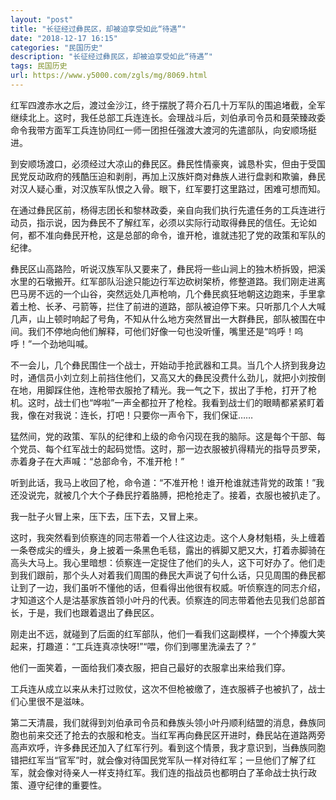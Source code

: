 ```yaml
---
layout: "post"
title: "长征经过彝民区，却被迫享受如此“待遇”"
date: "2018-12-17 16:15"
categories: "民国历史"
description: "长征经过彝民区，却被迫享受如此“待遇”"
tags: 民国历史
url: https://www.y5000.com/zgls/mg/8069.html
---
```






红军四渡赤水之后，渡过金沙江，终于摆脱了蒋介石几十万军队的围追堵截，全军继续北上。这时，我任总部工兵连连长。会理战斗后，刘伯承司令员和聂荣臻政委命令我带方面军工兵连协同红一师一团担任强渡大渡河的先遣部队，向安顺场挺进。

到安顺场渡口，必须经过大凉山的彝民区。彝民性情豪爽，诚恳朴实，但由于受国民党反动政府的残酷压迫和剥削，再加上汉族奸商对彝族人进行盘剥和欺骗，彝民对汉人疑心重，对汉族军队恨之入骨。眼下，红军要打这里路过，困难可想而知。

在通过彝民区前，杨得志团长和黎林政委，亲自向我们执行先遣任务的工兵连进行动员，指示说，因为彝民不了解红军，必须以实际行动取得彝民的信任。无论如何，都不准向彝民开枪，这是总部的命令，谁开枪，谁就违犯了党的政策和军队的纪律。

彝民区山高路险，听说汉族军队又要来了，彝民将一些山涧上的独木桥拆毁，把溪水里的石墩搬开。红军部队沿途只能边行军边砍树架桥，修整道路。我们刚走进离巴马房不远的一个山谷，突然远处几声枪响，几个彝民疯狂地朝这边跑来，手里拿着土枪、长矛、弓箭等，拦住了前进的道路，部队被迫停下来。只听那几个人大喊几声，山上顿时响起了号角，不知从什么地方突然冒出一大群彝民，部队被围在中间。我们不停地向他们解释，可他们好像一句也没听懂，嘴里还是“呜呼！呜呼！”一个劲地叫喊。

不一会儿，几个彝民围住一个战士，开始动手抢武器和工具。当几个人挤到我身边时，通信员小刘立刻上前挡住他们，又高又大的彝民没费什么劲儿，就把小刘按倒在地，用脚踩住他，连枪带衣服抢了精光。我一气之下，拔出了手枪，打开了枪机。这时，战士们也“哗啦”一声全都拉开了枪栓。我看到战士们的眼睛都紧紧盯着我，像在对我说：连长，打吧！只要你一声令下，我们保证……

猛然间，党的政策、军队的纪律和上级的命令闪现在我的脑际。这是每个干部、每个党员、每个红军战士的起码觉悟。这时，那一边衣服被扒得精光的指导员罗荣，赤着身子在大声喊：“总部命令，不准开枪！”

听到此话，我马上收回了枪，命令道：“不准开枪！谁开枪谁就违背党的政策！”我还没说完，就被几个大个子彝民拧着胳膊，把枪抢走了。接着，衣服也被扒走了。

我一肚子火冒上来，压下去，压下去，又冒上来。

这时，我突然看到侦察连的同志带着一个人往这边走。这个人身材魁梧，头上缠着一条卷成尖的缠头，身上披着一条黑色毛毯，露出的裤脚又肥又大，打着赤脚骑在高头大马上。我心里暗想：侦察连一定捉住了他们的头人，这下可好办了。他们走到我们跟前，那个头人对着我们周围的彝民大声说了句什么话，只见周围的彝民都让到了一边，我们虽听不懂他的话，但看得出他很有权威。听侦察连的同志介绍，才知道这个人是沽基家族首领小叶丹的代表。侦察连的同志带着他去见我们总部首长，于是，我们也跟着退出了彝民区。

刚走出不远，就碰到了后面的红军部队，他们一看我们这副模样，一个个捧腹大笑起来，打趣道：“工兵连真凉快呀!”“喂，你们到哪里洗澡去了？”

他们一面笑着，一面给我们凑衣服，把自己最好的衣服拿出来给我们穿。

工兵连从成立以来从未打过败仗，这次不但枪被缴了，连衣服裤子也被扒了，战士们心里很不是滋味。

第二天清晨，我们就得到刘伯承司令员和彝族头领小叶丹顺利结盟的消息，彝族同胞也前来交还了抢去的衣服和枪支。当红军再向彝民区开进时，彝民站在道路两旁高声欢呼，许多彝民还加入了红军行列。看到这个情景，我才意识到，当彝族同胞错把红军当“官军”时，就会像对待国民党军队一样对待红军；一旦他们了解了红军，就会像对待亲人一样支持红军。我们连的指战员也都明白了革命战士执行政策、遵守纪律的重要性。
